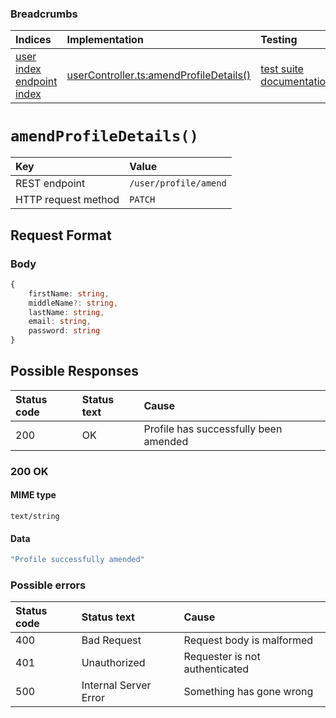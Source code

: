 ### Breadcrumbs

| Indices | Implementation | Testing |
| :----------------------------------------------------------- | :-------------------------------------------------------------------------------------------------------------------- | :--------------------------------------------------------------------------------------------------------------------------------------------------------------- |
| [user index](./index.md)<br>[endpoint index](../index.md) | [userController.ts:amendProfileDetails()](../../../../../backend/src/controllers/userController.ts#L28-L71) | [test suite](../../../../../backend/tests/controllers/user/amendProfileDetails.test.ts)<br>[documentation](../../tests/user/amendProfileDetails.test.md) |

# `amendProfileDetails()`

| Key                 | Value                 |
| :------------------ | :-------------------- |
| REST endpoint       | `/user/profile/amend` |
| HTTP request method | `PATCH`               |

## Request Format

### Body

```typescript
{
    firstName: string,
    middleName?: string,
    lastName: string,
    email: string,
    password: string
}
```

## Possible Responses

| Status code | Status text | Cause                                 |
| :---------- | :---------- | :------------------------------------ |
| 200         | OK          | Profile has successfully been amended |

### 200 OK

#### MIME type

`text/string`

#### Data

```typescript
"Profile successfully amended"
```

### Possible errors

| Status code | Status text           | Cause                                                                |
| :---------- | :-------------------- | :------------------------------------------------------------------- |
| 400         | Bad Request           | Request body is malformed                                            |
| 401         | Unauthorized          | Requester is not authenticated                                       |
| 500         | Internal Server Error | Something has gone wrong                                             |
